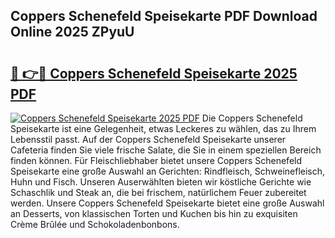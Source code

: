 ## Coppers Schenefeld Speisekarte PDF Download Online 2025 ZPyuU

# <h2><a href="http://gcdtc0.nevu.top/?p=Coppers+Schenefeld+Speisekarte">🔗 👉🔴 Coppers Schenefeld Speisekarte 2025 PDF</a></h2>

[![Coppers Schenefeld Speisekarte 2025 PDF](https://i.imgur.com/dBaPXMq.png)](http://gcdtc0.nevu.top/?p=Coppers+Schenefeld+Speisekarte)
Die Coppers Schenefeld Speisekarte ist eine Gelegenheit, etwas Leckeres zu wählen, das zu Ihrem Lebensstil passt. Auf der Coppers Schenefeld Speisekarte unserer Cafeteria finden Sie viele frische Salate, die Sie in einem speziellen Bereich finden können. Für Fleischliebhaber bietet unsere Coppers Schenefeld Speisekarte eine große Auswahl an Gerichten: Rindfleisch, Schweinefleisch, Huhn und Fisch. Unseren Auserwählten bieten wir köstliche Gerichte wie Schaschlik und Steak an, die bei frischem, natürlichem Feuer zubereitet werden. Unsere Coppers Schenefeld Speisekarte bietet eine große Auswahl an Desserts, von klassischen Torten und Kuchen bis hin zu exquisiten Crème Brûlée und Schokoladenbonbons.
